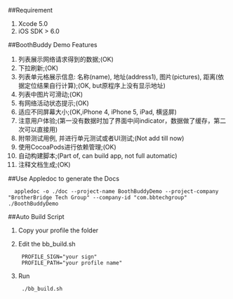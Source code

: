 ##Requirement
1. Xcode 5.0
2. iOS SDK > 6.0


##BoothBuddy Demo Features

1. 列表展示网络请求得到的数据;(OK)
2. 下拉刷新;(OK)
3. 列表单元格展示信息: 名称(name), 地址(address1), 图片(pictures), 距离(依据定位结果自行计算);(OK, but原程序上没有显示地址)
4. 列表中图片可滑动;(OK)
5. 有网络活动状态提示;(OK)
6. 适应不同屏幕大小;(OK,iPhone 4, iPhone 5, iPad, 横竖屏)
7. 注意用户体验;(第一没有数据时加了界面中间indicator，数据做了缓存，第二次可以直接用)
8. 附带测试用例, 并进行单元测试或者UI测试;(Not add till now)
9. 使用CocoaPods进行依赖管理;(OK)
10. 自动构建脚本;(Part of, can build app, not full automatic)
11. 注释文档生成;(OK)


##Use Appledoc to generate the Docs

      appledoc -o ./doc --project-name BoothBuddyDemo --project-company "BrotherBridge Tech Group" --company-id "com.bbtechgroup" ./BoothBuddyDemo


##Auto Build Script
1. Copy your profile the folder
2. Edit the bb_build.sh

		PROFILE_SIGN="your sign"
		PROFILE_PATH="your profile name"
3. Run

		./bb_build.sh